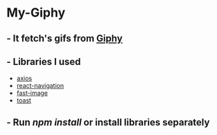 # My-Giphy

## - It fetch's gifs from [Giphy](https://developers.giphy.com/docs/api/)

## - Libraries I used 
   - [axios](https://www.npmjs.com/package/react-native-axios)
   - [react-navigation](https://reactnavigation.org/docs/getting-started/)
   - [fast-image](https://www.npmjs.com/package/react-native-fast-image)
   - [toast](https://www.npmjs.com/package/react-native-simple-toast)

## - Run *npm install* or install libraries separately
